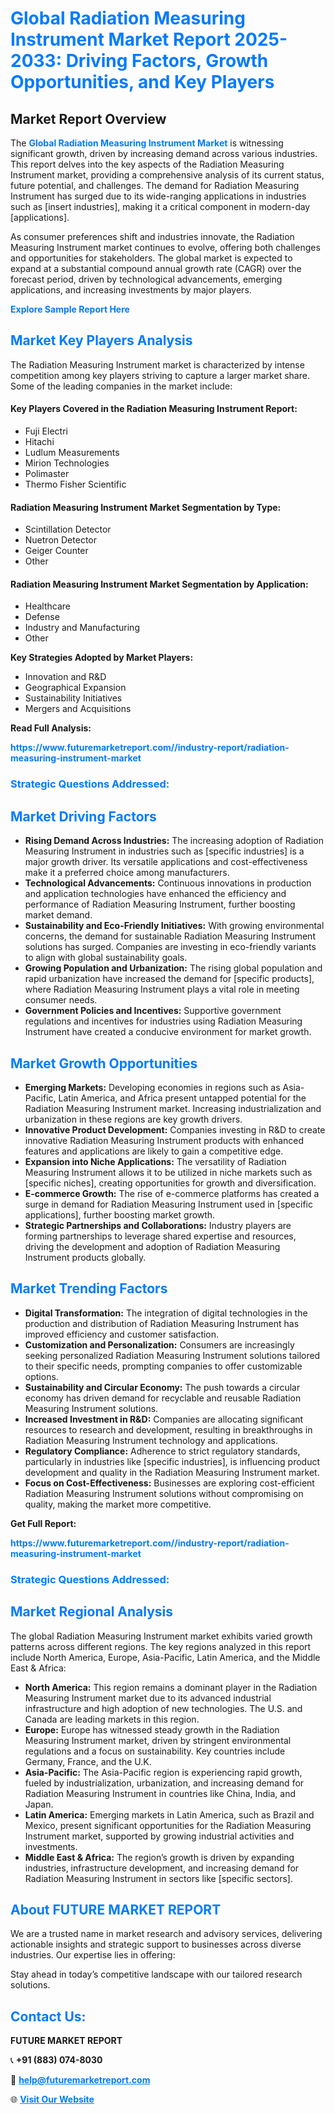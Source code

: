 <h1 style="color: #007BFF;">Global Radiation Measuring Instrument Market Report 2025-2033: Driving Factors, Growth Opportunities, and Key Players</h1>

<section id="overview">
<h2>Market Report Overview</h2>
<p>The <a href="https://www.futuremarketreport.com//industry-report/radiation-measuring-instrument-market" style="color: #007BFF; text-decoration: none;"><strong>Global Radiation Measuring Instrument Market</strong></a> is witnessing significant growth, driven by increasing demand across various industries. This report delves into the key aspects of the Radiation Measuring Instrument market, providing a comprehensive analysis of its current status, future potential, and challenges. The demand for Radiation Measuring Instrument has surged due to its wide-ranging applications in industries such as [insert industries], making it a critical component in modern-day [applications].</p>
<p>As consumer preferences shift and industries innovate, the Radiation Measuring Instrument market continues to evolve, offering both challenges and opportunities for stakeholders. The global market is expected to expand at a substantial compound annual growth rate (CAGR) over the forecast period, driven by technological advancements, emerging applications, and increasing investments by major players.</p>
</section>

<section id="overview">
<p><a href="https://www.futuremarketreport.com//request-sample/reportId=89924" style="color: #007BFF; text-decoration: none;"><strong>Explore Sample Report Here</strong></a></p>
</section>

<section id="key-players">
<h2 style="color: #007BFF;">Market Key Players Analysis</h2>
<p>The Radiation Measuring Instrument market is characterized by intense competition among key players striving to capture a larger market share. Some of the leading companies in the market include:</p>
<h4>Key Players Covered in the Radiation Measuring Instrument Report:</h4>
<ul><li>Fuji Electri</li><li>Hitachi</li><li>Ludlum Measurements</li><li>Mirion Technologies</li><li>Polimaster</li><li>Thermo Fisher Scientific</li></ul>
<h4>Radiation Measuring Instrument Market Segmentation by Type:</h4>
<ul><li>Scintillation Detector</li><li>Nuetron Detector</li><li>Geiger Counter</li><li>Other</li></ul>

<h4>Radiation Measuring Instrument Market Segmentation by Application:</h4>
<ul><li>Healthcare</li><li>Defense</li><li>Industry and Manufacturing</li><li>Other</li></ul>
<p><strong>Key Strategies Adopted by Market Players:</strong></p>
<ul>
<li>Innovation and R&D</li>
<li>Geographical Expansion</li>
<li>Sustainability Initiatives</li>
<li>Mergers and Acquisitions</li>
</ul>
</section>

<section>
<p><strong>Read Full Analysis: </strong></p><a href="https://www.futuremarketreport.com//industry-report/radiation-measuring-instrument-market" style="color: #007BFF; text-decoration: none;"><strong>https://www.futuremarketreport.com//industry-report/radiation-measuring-instrument-market</strong></a>
<h3 style="color: #007BFF;">Strategic Questions Addressed:</h3>
</section>

<section id="driving-factors">
<h2 style="color: #007BFF;">Market Driving Factors</h2>
<ul>
<li><strong>Rising Demand Across Industries:</strong> The increasing adoption of Radiation Measuring Instrument in industries such as [specific industries] is a major growth driver. Its versatile applications and cost-effectiveness make it a preferred choice among manufacturers.</li>
<li><strong>Technological Advancements:</strong> Continuous innovations in production and application technologies have enhanced the efficiency and performance of Radiation Measuring Instrument, further boosting market demand.</li>
<li><strong>Sustainability and Eco-Friendly Initiatives:</strong> With growing environmental concerns, the demand for sustainable Radiation Measuring Instrument solutions has surged. Companies are investing in eco-friendly variants to align with global sustainability goals.</li>
<li><strong>Growing Population and Urbanization:</strong> The rising global population and rapid urbanization have increased the demand for [specific products], where Radiation Measuring Instrument plays a vital role in meeting consumer needs.</li>
<li><strong>Government Policies and Incentives:</strong> Supportive government regulations and incentives for industries using Radiation Measuring Instrument have created a conducive environment for market growth.</li>
</ul>
</section>

<section id="growth-opportunities">
<h2 style="color: #007BFF;">Market Growth Opportunities</h2>
<ul>
<li><strong>Emerging Markets:</strong> Developing economies in regions such as Asia-Pacific, Latin America, and Africa present untapped potential for the Radiation Measuring Instrument market. Increasing industrialization and urbanization in these regions are key growth drivers.</li>
<li><strong>Innovative Product Development:</strong> Companies investing in R&D to create innovative Radiation Measuring Instrument products with enhanced features and applications are likely to gain a competitive edge.</li>
<li><strong>Expansion into Niche Applications:</strong> The versatility of Radiation Measuring Instrument allows it to be utilized in niche markets such as [specific niches], creating opportunities for growth and diversification.</li>
<li><strong>E-commerce Growth:</strong> The rise of e-commerce platforms has created a surge in demand for Radiation Measuring Instrument used in [specific applications], further boosting market growth.</li>
<li><strong>Strategic Partnerships and Collaborations:</strong> Industry players are forming partnerships to leverage shared expertise and resources, driving the development and adoption of Radiation Measuring Instrument products globally.</li>
</ul>
</section>

<section id="trending-factors">
<h2 style="color: #007BFF;">Market Trending Factors</h2>
<ul>
<li><strong>Digital Transformation:</strong> The integration of digital technologies in the production and distribution of Radiation Measuring Instrument has improved efficiency and customer satisfaction.</li>
<li><strong>Customization and Personalization:</strong> Consumers are increasingly seeking personalized Radiation Measuring Instrument solutions tailored to their specific needs, prompting companies to offer customizable options.</li>
<li><strong>Sustainability and Circular Economy:</strong> The push towards a circular economy has driven demand for recyclable and reusable Radiation Measuring Instrument solutions.</li>
<li><strong>Increased Investment in R&D:</strong> Companies are allocating significant resources to research and development, resulting in breakthroughs in Radiation Measuring Instrument technology and applications.</li>
<li><strong>Regulatory Compliance:</strong> Adherence to strict regulatory standards, particularly in industries like [specific industries], is influencing product development and quality in the Radiation Measuring Instrument market.</li>
<li><strong>Focus on Cost-Effectiveness:</strong> Businesses are exploring cost-efficient Radiation Measuring Instrument solutions without compromising on quality, making the market more competitive.</li>
</ul>
</section>

<section>
<p><strong>Get Full Report: </strong></p><a href="https://www.futuremarketreport.com//industry-report/radiation-measuring-instrument-market" style="color: #007BFF; text-decoration: none;"><strong>https://www.futuremarketreport.com//industry-report/radiation-measuring-instrument-market</strong></a>
<h3 style="color: #007BFF;">Strategic Questions Addressed:</h3>
</section>


<section id="regional-analysis">
<h2 style="color: #007BFF;">Market Regional Analysis</h2>
<p>The global Radiation Measuring Instrument market exhibits varied growth patterns across different regions. The key regions analyzed in this report include North America, Europe, Asia-Pacific, Latin America, and the Middle East & Africa:</p>
<ul>
<li><strong>North America:</strong> This region remains a dominant player in the Radiation Measuring Instrument market due to its advanced industrial infrastructure and high adoption of new technologies. The U.S. and Canada are leading markets in this region.</li>
<li><strong>Europe:</strong> Europe has witnessed steady growth in the Radiation Measuring Instrument market, driven by stringent environmental regulations and a focus on sustainability. Key countries include Germany, France, and the U.K.</li>
<li><strong>Asia-Pacific:</strong> The Asia-Pacific region is experiencing rapid growth, fueled by industrialization, urbanization, and increasing demand for Radiation Measuring Instrument in countries like China, India, and Japan.</li>
<li><strong>Latin America:</strong> Emerging markets in Latin America, such as Brazil and Mexico, present significant opportunities for the Radiation Measuring Instrument market, supported by growing industrial activities and investments.</li>
<li><strong>Middle East & Africa:</strong> The region’s growth is driven by expanding industries, infrastructure development, and increasing demand for Radiation Measuring Instrument in sectors like [specific sectors].</li>
</ul>
</section>

<footer>
<h2 style="color: #007BFF;">About FUTURE MARKET REPORT</h2>
<p>We are a trusted name in market research and advisory services, delivering actionable insights and strategic support to businesses across diverse industries. Our expertise lies in offering:</p>

<p>Stay ahead in today’s competitive landscape with our tailored research solutions.</p>

<h2 style="color: #007BFF;">Contact Us:</h2>
<p><strong>FUTURE MARKET REPORT</strong></p>
<p>📞 <strong>+91 (883) 074-8030</strong></p>
<p>📧 <strong><a href="mailto:help@futuremarketreport.com" style="color: #007BFF;">help@futuremarketreport.com</a></strong></p>
<p>🌐 <strong><a href="https://www.futuremarketreport.com/" style="color: #007BFF;">Visit Our Website</a></strong></p>
</footer>